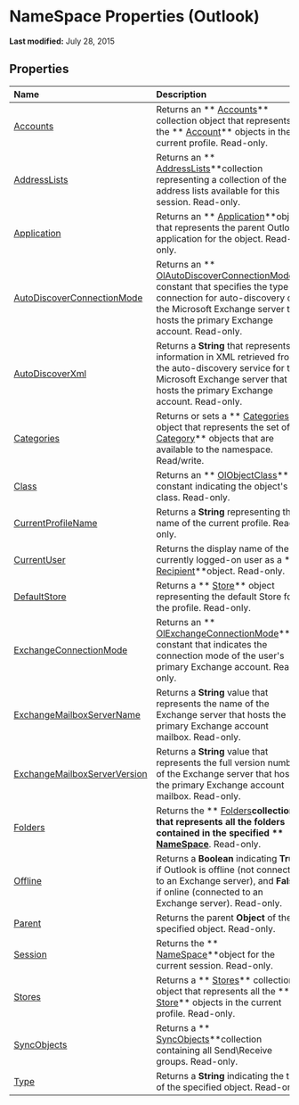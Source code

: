 
# NameSpace Properties (Outlook)

 **Last modified:** July 28, 2015


## Properties



|**Name**|**Description**|
|:-----|:-----|
| [Accounts](80e969ea-d2cc-966d-5fe4-68d59951b5c9.md)|Returns an  ** [Accounts](2510b7d7-5062-8ea3-dda4-b544d2882a2b.md)** collection object that represents all the ** [Account](f624438c-4e45-2822-18b6-bfe8074a33c0.md)** objects in the current profile. Read-only.|
| [AddressLists](68b236db-f964-6f7f-6246-e79c6ada19e9.md)|Returns an  ** [AddressLists](b8c5ce75-3030-0179-45bb-f44fe6628074.md)**collection representing a collection of the address lists available for this session. Read-only.|
| [Application](c7730473-4109-4052-08eb-7cd7d3c1909f.md)|Returns an  ** [Application](797003e7-ecd1-eccb-eaaf-32d6ddde8348.md)**object that represents the parent Outlook application for the object. Read-only.|
| [AutoDiscoverConnectionMode](a73a71ca-0f40-3c7e-bb89-9d6a45775c6f.md)|Returns an  ** [OlAutoDiscoverConnectionMode](fee21188-a513-c272-0311-544956c03786.md)** constant that specifies the type of connection for auto-discovery of the Microsoft Exchange server that hosts the primary Exchange account. Read-only.|
| [AutoDiscoverXml](34834000-1f53-2bfb-7546-886c6e2716fd.md)|Returns a  **String** that represents information in XML retrieved from the auto-discovery service for the Microsoft Exchange server that hosts the primary Exchange account. Read-only.|
| [Categories](3963afca-3a7e-38d7-1347-7e1467be3a10.md)|Returns or sets a  ** [Categories](319efa26-269d-9f2f-c8ec-33082e80a9e2.md)** object that represents the set of ** [Category](143ef095-54b0-cbe2-e356-632029061ac2.md)** objects that are available to the namespace. Read/write.|
| [Class](de558f45-5c09-7285-39cd-8c8525eb28ec.md)|Returns an  ** [OlObjectClass](33d724b3-df3c-2a7f-a80f-93b66d96f588.md)** constant indicating the object's class. Read-only.|
| [CurrentProfileName](731df710-cb42-eb68-8fbc-790b74468491.md)|Returns a  **String** representing the name of the current profile. Read-only.|
| [CurrentUser](d6884fcf-c1de-23f4-8d91-02c8f9fd5253.md)|Returns the display name of the currently logged-on user as a  ** [Recipient](8cee4d79-ec55-52a4-710b-6456944ca86d.md)**object. Read-only.|
| [DefaultStore](4080e227-bd76-3168-7bc7-93fe04023a3b.md)|Returns a  ** [Store](1eb22fe9-8849-7476-5388-2515b48591b9.md)** object representing the default Store for the profile. Read-only.|
| [ExchangeConnectionMode](4b9f7917-5340-cf72-d690-ac5a7b8d4792.md)|Returns an  ** [OlExchangeConnectionMode](ab43999d-f578-65ab-1f3d-455c66022901.md)** constant that indicates the connection mode of the user's primary Exchange account. Read-only.|
| [ExchangeMailboxServerName](027d8d2d-612d-8eda-a6af-aa8dd371013e.md)|Returns a  **String** value that represents the name of the Exchange server that hosts the primary Exchange account mailbox. Read-only.|
| [ExchangeMailboxServerVersion](01e83a30-f574-1ff6-34de-85c14ecc09c1.md)|Returns a  **String** value that represents the full version number of the Exchange server that hosts the primary Exchange account mailbox. Read-only.|
| [Folders](a732d338-c825-4d38-0107-345069da708c.md)|Returns the  ** [Folders](0c814c3c-74fc-414c-982d-a0097fcb35c2.md)**collection that represents all the folders contained in the specified  ** [NameSpace](f0dcaa19-07f5-5d42-a3bf-2e42b7885644.md)**. Read-only.|
| [Offline](c62112d5-e50f-bd6a-bb3b-7c1818752d8b.md)|Returns a  **Boolean** indicating **True** if Outlook is offline (not connected to an Exchange server), and **False** if online (connected to an Exchange server). Read-only.|
| [Parent](d03ca579-3739-a8ef-fda7-650aa7d7d2d1.md)|Returns the parent  **Object** of the specified object. Read-only.|
| [Session](93dba2e5-d11e-7761-ac29-08f5b7a83b49.md)|Returns the  ** [NameSpace](f0dcaa19-07f5-5d42-a3bf-2e42b7885644.md)**object for the current session. Read-only.|
| [Stores](4ffdc2b3-be7b-da21-ac85-bde5481ae2f2.md)|Returns a  ** [Stores](8915a8e4-9c22-21d5-c492-051d393ce5f7.md)** collection object that represents all the ** [Store](1eb22fe9-8849-7476-5388-2515b48591b9.md)** objects in the current profile. Read-only.|
| [SyncObjects](0948f154-022f-b12e-87e3-1b3a4ce127c3.md)|Returns a  ** [SyncObjects](88e59f63-d834-b174-bbda-0af0cf2d0520.md)**collection containing all Send\Receive groups. Read-only.|
| [Type](a6872028-0588-94b6-086a-03cf830cd339.md)|Returns a  **String** indicating the type of the specified object. Read-only.|
